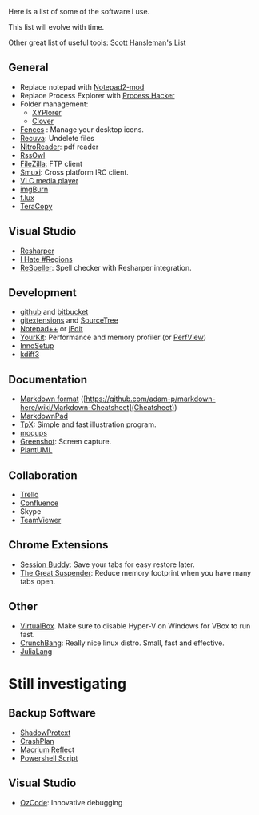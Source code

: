 Here is a list of some of the software I use.

This list will evolve with time.


Other great list of useful tools: [Scott Hansleman's List](http://www.hanselman.com/blog/ScottHanselmans2014UltimateDeveloperAndPowerUsersToolListForWindows.aspx)


## General

- Replace notepad with [Notepad2-mod](http://xhmikosr.github.io/notepad2-mod/)
- Replace Process Explorer with [Process Hacker](http://processhacker.sourceforge.net/)
- Folder management:
    - [XYPlorer](http://www.xyplorer.com/index.php)
    - [Clover](http://ejie.me/)
- [Fences](http://www.stardock.com/products/fences/) : Manage your desktop icons.
- [Recuva](http://www.piriform.com/recuva): Undelete files
- [NitroReader](http://www.nitropdf.com/pdf-reader): pdf reader
- [RssOwl](http://www.rssowl.org/)
- [FileZilla](https://filezilla-project.org/): FTP client
- [Smuxi](https://smuxi.im/): Cross platform IRC client.
- [VLC  media player](http://www.videolan.org/index.html)
- [imgBurn](http://www.imgburn.com/)
- [f.lux](https://justgetflux.com/)
- [TeraCopy](http://codesector.com/teracopy)

## Visual Studio


- [Resharper](http://www.jetbrains.com/resharper/)
- [I Hate #Regions](http://visualstudiogallery.msdn.microsoft.com/0ca60d35-1e02-43b7-bf59-ac7deb9afbca)
- [ReSpeller](http://visualstudiogallery.msdn.microsoft.com/1dae1354-c868-4a4d-a2f9-8d7e83acd07a?SRC=VSIDE): Spell checker with Resharper integration.


## Development

- [github](https://github.com/) and [bitbucket](https://bitbucket.org/)
- [gitextensions](https://code.google.com/p/gitextensions/) and [SourceTree](http://www.sourcetreeapp.com/)
- [Notepad++](http://notepad-plus-plus.org/) or [jEdit](http://jedit.org/)
- [YourKit](http://www.yourkit.com/): Performance and memory profiler (or [PerfView](http://www.microsoft.com/en-au/download/details.aspx?id=28567))
- [InnoSetup](http://www.jrsoftware.org/isinfo.php)
- [kdiff3](http://kdiff3.sourceforge.net/)

## Documentation

- [Markdown format](http://daringfireball.net/projects/markdown/syntax) ([https://github.com/adam-p/markdown-here/wiki/Markdown-Cheatsheet](Cheatsheet))
- [MarkdownPad](http://markdownpad.com/)
- [TpX](http://tpx.sourceforge.net/): Simple and fast illustration program.
- [moqups](https://moqups.com/)
- [Greenshot](http://getgreenshot.org/): Screen capture.
- [PlantUML](http://plantuml.sourceforge.net/)

## Collaboration

- [Trello](trello.com)
- [Confluence](https://www.atlassian.com/software/confluence)
- Skype
- [TeamViewer](http://www.teamviewer.com/en/index.aspx)

## Chrome Extensions

- [Session Buddy](https://chrome.google.com/webstore/detail/session-buddy/edacconmaakjimmfgnblocblbcdcpbko?hl=en): Save your tabs for easy restore later.
- [The Great Suspender](https://chrome.google.com/webstore/detail/the-great-suspender/klbibkeccnjlkjkiokjodocebajanakg?hl=en): Reduce memory footprint when you have many tabs open.

## Other

- [VirtualBox](https://www.virtualbox.org/). Make sure to disable Hyper-V on Windows for VBox to run fast.
- [CrunchBang](http://crunchbang.org/): Really nice linux distro. Small, fast and effective.
- [JuliaLang](http://julialang.org/)

# Still investigating

## Backup Software

- [ShadowProtext](http://www.shadowprotect.com/backup-software/shadowprotect-desktop)
- [CrashPlan](http://www.code42.com/crashplan/)
- [Macrium Reflect](http://www.macrium.com/default.aspx)
- [Powershell Script](https://7zbackup.codeplex.com/)

## Visual Studio

- [OzCode](http://www.oz-code.com/): Innovative debugging